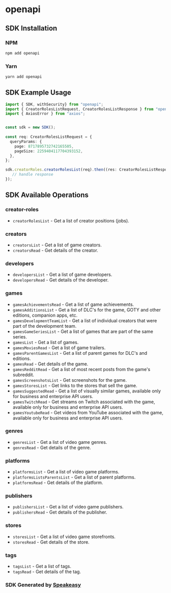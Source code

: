 # openapi

<!-- Start SDK Installation -->
## SDK Installation

### NPM

```bash
npm add openapi
```

### Yarn

```bash
yarn add openapi
```
<!-- End SDK Installation -->

## SDK Example Usage
<!-- Start SDK Example Usage -->
```typescript
import { SDK, withSecurity} from "openapi";
import { CreatorRolesListRequest, CreatorRolesListResponse } from "openapi/src/sdk/models/operations";
import { AxiosError } from "axios";


const sdk = new SDK();
    
const req: CreatorRolesListRequest = {
  queryParams: {
    page: 8717895732742165505,
    pageSize: 2259404117704393152,
  },
};

sdk.creatorRoles.creatorRolesList(req).then((res: CreatorRolesListResponse | AxiosError) => {
   // handle response
});
```
<!-- End SDK Example Usage -->

<!-- Start SDK Available Operations -->
## SDK Available Operations

### creator-roles

* `creatorRolesList` - Get a list of creator positions (jobs).

### creators

* `creatorsList` - Get a list of game creators.
* `creatorsRead` - Get details of the creator.

### developers

* `developersList` - Get a list of game developers.
* `developersRead` - Get details of the developer.

### games

* `gamesAchievementsRead` - Get a list of game achievements.
* `gamesAdditionsList` - Get a list of DLC's for the game, GOTY and other editions, companion apps, etc.
* `gamesDevelopmentTeamList` - Get a list of individual creators that were part of the development team.
* `gamesGameSeriesList` - Get a list of games that are part of the same series.
* `gamesList` - Get a list of games.
* `gamesMoviesRead` - Get a list of game trailers.
* `gamesParentGamesList` - Get a list of parent games for DLC's and editions.
* `gamesRead` - Get details of the game.
* `gamesRedditRead` - Get a list of most recent posts from the game's subreddit.
* `gamesScreenshotsList` - Get screenshots for the game.
* `gamesStoresList` - Get links to the stores that sell the game.
* `gamesSuggestedRead` - Get a list of visually similar games, available only for business and enterprise API users.
* `gamesTwitchRead` - Get streams on Twitch associated with the game, available only for business and enterprise API users.
* `gamesYoutubeRead` - Get videos from YouTube associated with the game, available only for business and enterprise API users.

### genres

* `genresList` - Get a list of video game genres.
* `genresRead` - Get details of the genre.

### platforms

* `platformsList` - Get a list of video game platforms.
* `platformsListsParentsList` - Get a list of parent platforms.
* `platformsRead` - Get details of the platform.

### publishers

* `publishersList` - Get a list of video game publishers.
* `publishersRead` - Get details of the publisher.

### stores

* `storesList` - Get a list of video game storefronts.
* `storesRead` - Get details of the store.

### tags

* `tagsList` - Get a list of tags.
* `tagsRead` - Get details of the tag.

<!-- End SDK Available Operations -->

### SDK Generated by [Speakeasy](https://docs.speakeasyapi.dev/docs/using-speakeasy/client-sdks)
